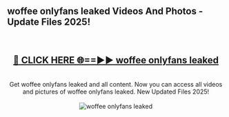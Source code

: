 <h2>woffee onlyfans leaked Videos And Photos - Update Files 2025!</h2>
<br>
<div align="center">
<h2><a href="https://top-ai-tools.click/QrbHav" rel="nofollow">🔴 CLICK HERE 🌐==►► woffee onlyfans leaked</a></h2>
<br>
Get woffee onlyfans leaked and all content. Now you can access all videos and pictures of woffee onlyfans leaked. New Updated Files 2025!
<br>
<br>
<a href="https://top-ai-tools.click/QrbHav" rel="nofollow" data-target="animated-image.originalLink"><img src="https://i.ibb.co.com/WyWwxjT/player-gif2.gif" alt="woffee onlyfans leaked" style="max-width: 100%; display: inline-block;" data-target="animated-image.originalImage"></a>
</div>
<br>